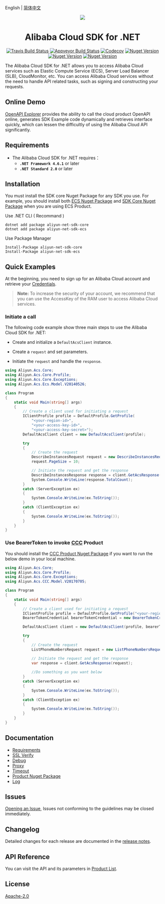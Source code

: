 English | [简体中文](./README-CN.md)


<p align="center">
<a href=" https://www.alibabacloud.com"><img src="https://aliyunsdk-pages.alicdn.com/icons/AlibabaCloud.svg"></a>
</p>

<h1 align="center">Alibaba Cloud SDK for .NET</h1>

<p align="center">
<a href="https://travis-ci.org/aliyun/aliyun-openapi-net-sdk"><img src="https://travis-ci.org/aliyun/aliyun-openapi-net-sdk.svg?branch=master" alt="Travis Build Status"></a>
<a href="https://ci.appveyor.com/project/aliyun/aliyun-openapi-net-sdk"><img src="https://ci.appveyor.com/api/projects/status/32r7s2skrgm9ubva?svg=true" alt="Appveyor Build Status"></a>
<a href="https://codecov.io/gh/aliyun/aliyun-openapi-net-sdk"><img src="https://codecov.io/gh/aliyun/aliyun-openapi-net-sdk/branch/master/graph/badge.svg" alt="Codecov"></a>
<a href="https://badge.fury.io/nu/aliyun-net-sdk-core"><img src="https://badge.fury.io/nu/aliyun-net-sdk-core.svg" alt="Nuget Version"></a>
<a href="https://www.nuget.org/packages/aliyun-net-sdk-core/"><img src="https://img.shields.io/nuget/dt/aliyun-net-sdk-core.svg?label=Nuget%20Download&style=flat" alt="Nuget Version"></a>
<a href="https://github.com/aliyun/aliyun-openapi-net-sdk/blob/master/LICENSE"><img src="https://img.shields.io/badge/License-Apache%202.0-blue.svg" alt="Nuget Version"></a>
</p>


The Alibaba Cloud SDK for .NET allows you to access Alibaba Cloud services such as Elastic Compute Service (ECS), Server Load Balancer (SLB), CloudMonitor, etc. You can access Alibaba Cloud services without the need to handle API related tasks, such as signing and constructing your requests.


## Online Demo
[OpenAPI Explorer](https://api.aliyun.com/#/?product=Ecs&api=DescribeAccessPoints&params={}&tab=DEMO&lang=CSHARP) provides the ability to call the cloud product OpenAPI online, generates SDK Example code dynamically and retrieves interface quickly, which can lessen the difficultly of using the Alibaba Cloud API significantly.


## Requirements
- The Alibaba Cloud SDK for .NET requires：
    - **`.NET Framework 4.6.1`** or later
    - **`.NET Standard 2.0`** or later


## Installation
You must install the SDK core Nuget Package for any SDK you use. For example, you should install both [ECS Nuget Package](https://www.nuget.org/packages/aliyun-net-sdk-ecs/) and [SDK Core Nuget Package](https://www.nuget.org/packages/aliyun-net-sdk-core/) when you are using ECS Product.

Use .NET CLI ( Recommand )

    dotnet add package aliyun-net-sdk-core
    dotnet add package aliyun-net-sdk-ecs

Use Package Manager

    Install-Package aliyun-net-sdk-core
    Install-Package aliyun-net-sdk-ecs


## Quick Examples
At the beginning, you need to sign up for an Alibaba Cloud account and retrieve your [Credentials](https://usercenter.console.aliyun.com/#/manage/ak).
>**Note:** To increase the security of your account, we recommend that you can use the AccessKey of the RAM user to access Alibaba Cloud services.

### Initiate a call

The following code example show three main steps to use the Alibaba Cloud SDK for .NET:

- Create and initialize a `DefaultAcsClient` instance.

- Create a `request` and set parameters.

- Initiate the `request` and handle the `response`.

```csharp
using Aliyun.Acs.Core;
using Aliyun.Acs.Core.Profile;
using Aliyun.Acs.Core.Exceptions;
using Aliyun.Acs.Ecs.Model.V20140526;

class Program
{
    static void Main(string[] args)
    {
        // Create a client used for initiating a request
        IClientProfile profile = DefaultProfile.GetProfile(
            "<your-region-id>",
            "<your-access-key-id>",
            "<your-access-key-secret>");
        DefaultAcsClient client = new DefaultAcsClient(profile);

        try
        {
            // Create the request
            DescribeInstancesRequest request = new DescribeInstancesRequest();
            request.PageSize = 10;

            // Initiate the request and get the response
            DescribeInstancesResponse response = client.GetAcsResponse(request);
            System.Console.WriteLine(response.TotalCount);
        }
        catch (ServerException ex)
        {
            System.Console.WriteLine(ex.ToString());
        }
        catch (ClientException ex)
        {
            System.Console.WriteLine(ex.ToString());
        }
    }
}
```

### Use BearerToken to invoke [CCC](https://www.nuget.org/packages/aliyun-net-sdk-ccc/) Product
You should install the [CCC Product Nuget Package](https://www.nuget.org/packages/aliyun-net-sdk-ccc/) if you want to run the below demo in your local machine.

```csharp
using Aliyun.Acs.Core;
using Aliyun.Acs.Core.Profile;
using Aliyun.Acs.Core.Exceptions;
using Aliyun.Acs.CCC.Model.V20170705;

class Program
{
    static void Main(string[] args)
    {
        // Create a client used for initiating a request
        IClientProfile profile = DefaultProfile.GetProfile("<your-region-id>");
        BearerTokenCredential bearerTokenCredential = new BearerTokenCredential("<your-bearertoken>");

        DefaultAcsClient client = new DefaultAcsClient(profile, bearerTokenCredential);

        try
        {
            // Create the request
            ListPhoneNumbersRequest request = new ListPhoneNumbersRequest();

            // Initiate the request and get the response
            var response = client.GetAcsResponse(request);
            
            //Do something as you want below
        }
        catch (ServerException ex)
        {
            System.Console.WriteLine(ex.ToString());
        }
        catch (ClientException ex)
        {
            System.Console.WriteLine(ex.ToString());
        }
    }
}
```


## Documentation
* [Requirements](docs/0-Requirements-EN.md)
* [SSL Verify](docs/1-Verify-EN.md)
* [Debug](docs/2-Debug-EN.md)
* [Proxy](docs/3-Proxy-EN.md)
* [Timeout](docs/4-Timeout-EN.md)
* [Product Nuget Package](docs/5-Packages-EN.md)
* [Log](docs/6-Log-EN.md)


## Issues
[Opening an Issue](https://github.com/aliyun/aliyun-openapi-net-sdk/issues/new), Issues not conforming to the guidelines may be closed immediately.


## Changelog
Detailed changes for each release are documented in the [release notes](aliyun-net-sdk-core/ChangeLog.txt).


## API Reference
You can visit the API and its parameters in [Product List](https://www.alibabacloud.com).


## License
[Apache-2.0](http://www.apache.org/licenses/LICENSE-2.0)
